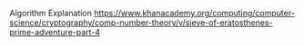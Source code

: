 Algorithm Explanation
https://www.khanacademy.org/computing/computer-science/cryptography/comp-number-theory/v/sieve-of-eratosthenes-prime-adventure-part-4
